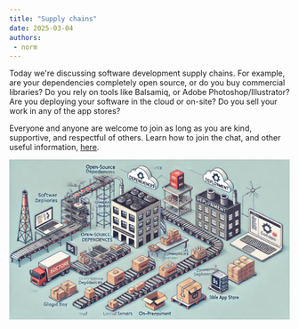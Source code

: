 ```yaml
---
title: "Supply chains"
date: 2025-03-04
authors:
 - norm
---
```


Today we're discussing software development supply chains. For example, are your dependencies completely open source, or do you buy commercial libraries?   Do you rely on tools like Balsamiq, or Adobe Photoshop/Illustrator? Are you deploying your software in the cloud or on-site? Do you sell your work in any of the app stores?

Everyone and anyone are welcome to join as long as you are kind, supportive, and respectful of others. Learn how to join the chat, and other useful information, [here](/join/).

![alt text](WDC_2025-03-04.webp)